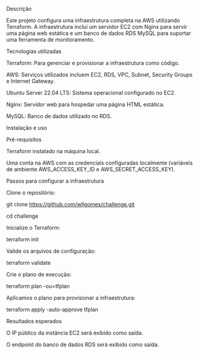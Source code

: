 
Descrição

Este projeto configura uma infraestrutura completa na AWS utilizando Terraform. A infraestrutura inclui um servidor EC2 com Nginx para servir uma página web estática e um banco de dados RDS MySQL para suportar uma ferramenta de monitoramento.

Tecnologias utilizadas

Terraform: Para gerenciar e provisionar a infraestrutura como código.

AWS: Serviços utilizados incluem EC2, RDS, VPC, Subnet, Security Groups e Internet Gateway.

Ubuntu Server 22.04 LTS: Sistema operacional configurado no EC2.

Nginx: Servidor web para hospedar uma página HTML estática.

MySQL: Banco de dados utilizado no RDS.

Instalação e uso

Pré-requisitos

Terraform instalado na máquina local.

Uma conta na AWS com as credenciais configuradas localmente (variáveis de ambiente AWS_ACCESS_KEY_ID e AWS_SECRET_ACCESS_KEY).

Passos para configurar a infraestrutura

Clone o repositório:

git clone https://github.com/wllgomes/challenge.git

cd challenge

Inicialize o Terraform:

terraform init

Valide os arquivos de configuração:

terraform validate

Crie o plano de execução:

terraform plan -ou=tfplan

Aplicamos o plano para provisionar a infraestrutura:

terraform apply -auto-approve tfplan

Resultados esperados

O IP público da instância EC2 será exibido como saída.

O endpoint do banco de dados RDS será exibido como saída.